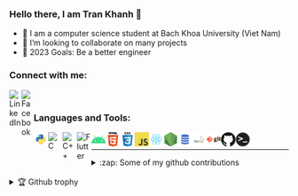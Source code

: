 ### Hello there, I am Tran Khanh 👋

- 🔭 I am a computer science student at Bach Khoa University (Viet Nam)
- 👯 I’m looking to collaborate on many projects
- 🥅 2023 Goals: Be a better engineer

### Connect with me:

[<img align="left" alt="LinkedIn" width="22px" src="https://cdn.jsdelivr.net/npm/simple-icons@v3/icons/linkedin.svg" />][linkedin]
[<img align="left" alt="Facebook" width="22px" src="https://img.icons8.com/fluent/48/000000/facebook-new.png"/>][facebook]

<br />

### Languages and Tools:
[<img align="left" alt="Python" width="26px" src="https://raw.githubusercontent.com/github/explore/80688e429a7d4ef2fca1e82350fe8e3517d3494d/topics/python/python.png" />][github]
[<img align="left" alt="C" width="26px" src="https://img.icons8.com/color/48/000000/c-programming.png"/>][github]
[<img align="left" alt="C++" width="26px" src="https://img.icons8.com/color/48/000000/c-plus-plus-logo.png"/>][github]
[<img align="left" alt="Flutter" width="26px" src="https://img.icons8.com/color/48/000000/flutter.png"/>][github]
[<img align="left" alt="Android" width="26px" src="https://raw.githubusercontent.com/github/explore/80688e429a7d4ef2fca1e82350fe8e3517d3494d/topics/android/android.png"/>][github]
[<img align="left" alt="HTML5" width="26px" src="https://raw.githubusercontent.com/github/explore/80688e429a7d4ef2fca1e82350fe8e3517d3494d/topics/html/html.png" />][github]
[<img align="left" alt="CSS3" width="26px" src="https://raw.githubusercontent.com/github/explore/80688e429a7d4ef2fca1e82350fe8e3517d3494d/topics/css/css.png" />][github]
[<img align="left" alt="JavaScript" width="26px" src="https://raw.githubusercontent.com/github/explore/80688e429a7d4ef2fca1e82350fe8e3517d3494d/topics/javascript/javascript.png" />][github]
[<img align="left" alt="React" width="26px" src="https://raw.githubusercontent.com/github/explore/80688e429a7d4ef2fca1e82350fe8e3517d3494d/topics/react/react.png" />][github]
[<img align="left" alt="Node.js" width="26px" src="https://raw.githubusercontent.com/github/explore/80688e429a7d4ef2fca1e82350fe8e3517d3494d/topics/nodejs/nodejs.png" />][github]
[<img align="left" alt="SQL" width="26px" src="https://raw.githubusercontent.com/github/explore/80688e429a7d4ef2fca1e82350fe8e3517d3494d/topics/sql/sql.png" />][github]
[<img align="left" alt="MySQL" width="26px" src="https://raw.githubusercontent.com/github/explore/80688e429a7d4ef2fca1e82350fe8e3517d3494d/topics/mysql/mysql.png" />][github]
[<img align="left" alt="Git" width="26px" src="https://raw.githubusercontent.com/github/explore/80688e429a7d4ef2fca1e82350fe8e3517d3494d/topics/git/git.png" />][github]
[<img align="left" alt="GitHub" width="26px" src="https://raw.githubusercontent.com/github/explore/78df643247d429f6cc873026c0622819ad797942/topics/github/github.png" />][github]
[<img align="left" alt="Terminal" width="26px" src="https://raw.githubusercontent.com/github/explore/80688e429a7d4ef2fca1e82350fe8e3517d3494d/topics/terminal/terminal.png" />][github]

<br />

---

<details>
  <summary>:zap: Some of my github contributions</summary>
  
<!--START_SECTION:activity-->
1. 🎥 Video Streaming [khanhdk0000/video_streaming](https://github.com/khanhdk0000/video_streaming)
2. 🥗 Healthy Diet App [AagonP/Healthee-PSE-SE-Assignment](https://github.com/AagonP/Healthee-PSE-SE-Assignment)
3. Scheduler with deep reinforcement learning [AagonP/Scheduler-with-Deep-RL](https://github.com/AagonP/Scheduler-with-Deep-RL)
<!--END_SECTION:activity-->

</details>

<br />

<details>
  <summary>🏆 Github trophy</summary>
[![trophy](https://github-profile-trophy.vercel.app/?username=ryo-ma)](https://github.com/ryo-ma/github-profile-trophy)
</details>

<!-- <details>
  <summary>:zap: GitHub Stats</summary>

  <img align="left" alt="codeSTACKr's GitHub Stats" src="https://github-readme-stats.codestackr.vercel.app/api?username=codeSTACKr&show_icons=true&hide_border=true" />

</details> -->

[github]: https://github.com/khanhdk0000
[facebook]: https://www.facebook.com/khanhdangdk0000/
[linkedin]: https://www.linkedin.com/in/tran-khanh-dang-6031a8175/

